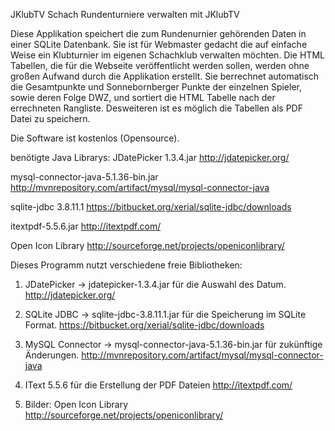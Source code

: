 JKlubTV Schach Rundenturniere verwalten mit JKlubTV

Diese Applikation speichert die zum Rundenurnier gehörenden Daten in einer SQLite Datenbank. Sie ist für Webmaster gedacht die auf einfache Weise ein Klubturnier im eigenen Schachklub verwalten möchten. Die HTML Tabellen, die für die Webseite veröffentlicht werden sollen, werden ohne großen Aufwand durch die Applikation erstellt. Sie berrechnet automatisch die Gesamtpunkte und Sonnebornberger Punkte der einzelnen Spieler, sowie deren Folge DWZ, und sortiert die HTML Tabelle nach der errechneten Rangliste. Desweiteren ist es möglich die Tabellen als PDF Datei zu speichern.

Die Software ist kostenlos (Opensource).

benötigte Java Librarys:
JDatePicker 1.3.4.jar http://jdatepicker.org/

mysql-connector-java-5.1.36-bin.jar http://mvnrepository.com/artifact/mysql/mysql-connector-java

sqlite-jdbc 3.8.11.1 https://bitbucket.org/xerial/sqlite-jdbc/downloads

itextpdf-5.5.6.jar http://itextpdf.com/

Open Icon Library http://sourceforge.net/projects/openiconlibrary/

Dieses Programm nutzt verschiedene freie Bibliotheken:

1. JDatePicker -> jdatepicker-1.3.4.jar
    für die Auswahl des Datum.
    http://jdatepicker.org/

2. SQLite JDBC -> sqlite-jdbc-3.8.11.1.jar
    für die Speicherung im SQLite Format.
    https://bitbucket.org/xerial/sqlite-jdbc/downloads

3. MySQL Connector -> mysql-connector-java-5.1.36-bin.jar
    für zukünftige Änderungen.
    http://mvnrepository.com/artifact/mysql/mysql-connector-java

4. IText 5.5.6 
    für die Erstellung der PDF Dateien
    http://itextpdf.com/

5. Bilder: Open Icon Library
    http://sourceforge.net/projects/openiconlibrary/
